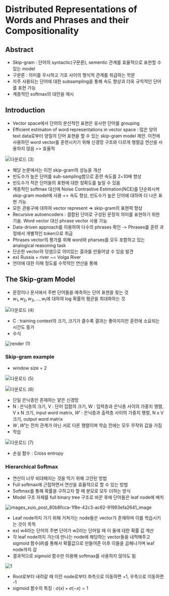 # Distributed Representations of Words and Phrases and their Compositionality

## Abstract
- Skip-gram : 단어의 syntactic(구문론), sementic 관계를 효율적으로 표현할 수 있는 model
- 구문론 : 의미를 무시하고 기호 사이의 형식적 관계를 취급하는 학문
- 자주 사용되는 단어에 대한 subsampling을 통해 속도 향상과 더욱 규칙적인 단어를 표현 가능
- 계층적인 softmax의 대안을 제시

## Introduction
- Vector space에서 단어의 분산적인 표현은 유사한 단어를 grouping
- Efficient estimaton of word representations in vector space : 많은 양의 text data로부터 양질의 단어 표현을 할 수 있는 skip-gram model 제안. 이전에 사용하던 word vector를 훈련시키기 위해 신경망 구조와 다르게 행렬곱 연산을 사용하지 않음 => 효율적
 
![다운로드 (3)](https://user-images.githubusercontent.com/80622859/189517486-d740dfbb-028b-475e-b75b-7b776ae1c51b.png)

- 해당 논문에서는 이전 skip-gram의 성능을 개선
- 빈도수가 높은 단어를 sub-sampling함으로 훈련 속도를 2~10배 향상
- 빈도수가 적은 단어들의 표현에 대한 정확도를 높일 수 있음
- 계층적인 softmax 대신에 Noise Contrastive Estimation(NCE)를 단순화시켜 skip-gram model에 사용 => 속도 향상, 빈도수가 높은 단어에 대하여 더 나은 표현 가능
- 모든 관용구에 대하여 vector represent => skip-gram의 표현력 향상
- Recursive autoencoders : 결합된 단어로 구성된 문장의 의미를 표현하기 위한 기술. Word vector 대신 phrase vector 사용 가능
- Data-driven approach를 이용하여 다수의 phrases 확인 -> Phrases를 훈련 과정에서 개별적인 token으로 취급
- Phrases vector의 평가를 위해 word와 pharses를 모두 포함하고 있는 analogical reasoning task 
- 단순한 vector의 덧셈으로 의미있는 결과를 만들어낼 수 있음 발견
- ex) Russia + river ~= Volga River
- 언어에 대한 이해 정도를 수학적인 연산을 통해 

## The Skip-gram Model
- 문장이나 문서에서 주변 단어들을 예측하는 단어 표현을 찾는 것
- $w_1, w_2,w_3,...,w_t$에 대하여 log 확률의 평균을 최대화하는 것 

![다운로드 (4)](https://user-images.githubusercontent.com/80622859/189517716-171139d9-bc51-452b-bd7d-fb50f2d78d18.png)

- C : training context의 크기, 크기가 클수록 결과는 좋아지지만 훈련에 소요되는 시간도 증가
- 수식

![render (1)](https://user-images.githubusercontent.com/80622859/189517820-a09f16bb-5ad2-4f5c-8539-d7724efd201b.png)

### Skip-gram example
- window size = 2

![다운로드 (5)](https://user-images.githubusercontent.com/80622859/189517859-57fc84ec-a4dc-421d-b9a2-637ced132698.png)

![다운로드 (6)](https://user-images.githubusercontent.com/80622859/189517869-7990cfa2-53c9-4ab6-8bd7-7fae790712eb.png)

- 단일 은닉층만 존재하는 얕은 신경망
- N : 은닉층의 크기, V : 단어 집합의 크기, W : 입력층과 은닉층 사이의 가중치 행렬, V x N 크기, input word matrix, $W'$ : 은닉층과 출력층 사이의 가중치 행렬, N x V 크기, output word matrix
- $W\,,W'$는 전치 관계가 아닌 서로 다른 행렬이며 학습 전에는 모두 무작위 값을 가짐
- 학습

![다운로드 (7)](https://user-images.githubusercontent.com/80622859/189517953-de06a0f6-8309-4e87-8293-0357e2f8b362.png)

- 손실 함수 : Cross entropy

### Hierarchical Softmax
- 연산이 너무 비대해지는 것을 막기 위해 고안된 방법
- Full softmax에 근접하면서 연산을 효율적으로 할 수 있는 방법
- Softmax를 통해 확률을 구하고자 할 때 분모로 모두 더하는 방식
- Model 구조 자체를 full binary tree 구조로 바꾼 후에 단어들은 leaf node에 배치

![images_xuio_post_80b8fcca-1f8e-42c3-ac62-91993efa2641_image](https://user-images.githubusercontent.com/80622859/189518139-903eb12c-7295-4c7b-a2cf-48f003337c04.png)

- Leaf node까지 가기 위해 거쳐가는 node들은 vector가 존재하며 이를 학습시키는 것이 목적
- ex) w4라는 단어의 주변 단어가 w2라는 단어일 때 이 둘에 대한 확률 값 계산
- 각 leaf node까지 가는데 만나는 node에 해당하는 vector들을 내적해주고 sigmoid 함수($\theta$)를 통해서 확률값으로 만들어준 이후 이들을 곱해나가며 leaf node까지 감
- 결과적으로 sigmoid 함수만 이용해 softmax를 사용하지 않아도 됨

![1](https://user-images.githubusercontent.com/80622859/189518191-c76e61df-0177-4ed5-85a2-436c05faedeb.png)

- Root로부터 내려갈 때 이전 node로부터 좌측으로 이동하면 +1, 우측으로 이동하면 -1
- sigmoid 함수의 특징 : $\sigma (x) + \sigma (-x) = 1$

